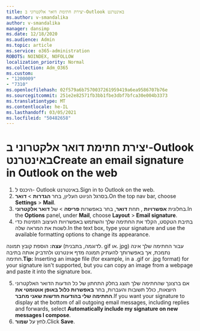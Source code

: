 ```yaml
---
title: יצירת חתימת דואר אלקטרוני ב-Outlook באינטרנט
ms.author: v-smandalika
author: v-smandalika
manager: dansimp
ms.date: 12/18/2020
ms.audience: Admin
ms.topic: article
ms.service: o365-administration
ROBOTS: NOINDEX, NOFOLLOW
localization_priority: Normal
ms.collection: Adm_O365
ms.custom:
- "1200009"
- "7310"
ms.openlocfilehash: 02f579a6b7570037261959419a6ea9586707b76e
ms.sourcegitcommit: 251e2e82571fb3bb1fbe3dbf7bfca30e004b3373
ms.translationtype: MT
ms.contentlocale: he-IL
ms.lasthandoff: 03/05/2021
ms.locfileid: "50482658"
---
```

# <a name="create-an-email-signature-in-outlook-on-the-web"></a><span data-ttu-id="54665-102">יצירת חתימת דואר אלקטרוני ב-Outlook באינטרנט</span><span class="sxs-lookup"><span data-stu-id="54665-102">Create an email signature in Outlook on the web</span></span>

1. <span data-ttu-id="54665-103">היכנס ל- Outlook באינטרנט.</span><span class="sxs-lookup"><span data-stu-id="54665-103">Sign in to Outlook on the web.</span></span>
2. <span data-ttu-id="54665-104">בסרגל הניווט העליון, בחר **הגדרות**  >  **דואר**.</span><span class="sxs-lookup"><span data-stu-id="54665-104">On the top nav bar, choose **Settings** > **Mail**.</span></span>
3. <span data-ttu-id="54665-105">בחלונית **אפשרויות** , תחת **דואר**, בחר באפשרות **פריסה**  >  של **דואר אלקטרוני**.</span><span class="sxs-lookup"><span data-stu-id="54665-105">In the **Options** panel, under **Mail**, choose **Layout** > **Email signature**.</span></span>
4. <span data-ttu-id="54665-106">בתיבת הטקסט, הקלד את החתימה שלך והשתמש באפשרויות העיצוב הזמינות כדי לשנות את המראה שלה.</span><span class="sxs-lookup"><span data-stu-id="54665-106">In the text box, type your signature and use the available formatting options to change its appearance.</span></span>

<span data-ttu-id="54665-107">**עצה:** הוספת קובץ תמונה (לדוגמה, בתבנית. gif או. jpg) עבור החתימה שלך אינה נתמכת, אך באפשרותך להעתיק תמונה מדף אינטרנט ולהדביק אותה בתיבה חתימה.</span><span class="sxs-lookup"><span data-stu-id="54665-107">**Tip:** Inserting an image file (for example, in a .gif or .jpg format) for your signature isn't supported, but you can copy an image from a webpage and paste it into the signature box.</span></span>

5. <span data-ttu-id="54665-108">אם ברצונך שהחתימה שלך תוצג בחלק התחתון של כל הודעות הדואר האלקטרוני היוצאות, כולל תשובות והעברות, בחר **באפשרות כלול באופן אוטומטי את החתימה שלי בהודעות חדשות שאני מחבר**.</span><span class="sxs-lookup"><span data-stu-id="54665-108">If you want your signature to display at the bottom of all outgoing email messages, including replies and forwards, select **Automatically include my signature on new messages I compose**.</span></span>
6. <span data-ttu-id="54665-109">לחץ על **שמור**.</span><span class="sxs-lookup"><span data-stu-id="54665-109">Click **Save**.</span></span>
